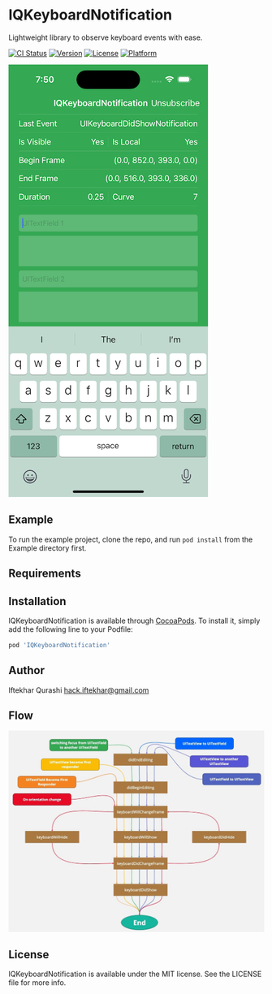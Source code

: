 # IQKeyboardNotification
Lightweight library to observe keyboard events with ease.

[![CI Status](https://img.shields.io/travis/hackiftekhar/IQKeyboardNotification.svg?style=flat)](https://travis-ci.org/hackiftekhar/IQKeyboardNotification)
[![Version](https://img.shields.io/cocoapods/v/IQKeyboardNotification.svg?style=flat)](https://cocoapods.org/pods/IQKeyboardNotification)
[![License](https://img.shields.io/cocoapods/l/IQKeyboardNotification.svg?style=flat)](https://cocoapods.org/pods/IQKeyboardNotification)
[![Platform](https://img.shields.io/cocoapods/p/IQKeyboardNotification.svg?style=flat)](https://cocoapods.org/pods/IQKeyboardNotification)

![Screenshot](https://raw.githubusercontent.com/hackiftekhar/IQKeyboardNotification/master/Screenshot/IQKeyboardNotificationScreenshot.png)

## Example

To run the example project, clone the repo, and run `pod install` from the Example directory first.

## Requirements

## Installation

IQKeyboardNotification is available through [CocoaPods](https://cocoapods.org). To install
it, simply add the following line to your Podfile:

```ruby
pod 'IQKeyboardNotification'
```

## Author

Iftekhar Qurashi hack.iftekhar@gmail.com

## Flow

![Screenshot](https://raw.githubusercontent.com/hackiftekhar/IQKeyboardNotification/master/Screenshot/FlowDiagram.jpg)

## License

IQKeyboardNotification is available under the MIT license. See the LICENSE file for more info.
